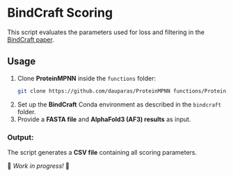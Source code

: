 
# BindCraft Scoring

This script evaluates the parameters used for loss and filtering in the [BindCraft paper](https://github.com/martinpacesa/BindCraft). 

## Usage

1. Clone **ProteinMPNN** inside the `functions` folder:
   ```bash
   git clone https://github.com/dauparas/ProteinMPNN functions/ProteinMPNN
   ```
2. Set up the **BindCraft** Conda environment as described in the `bindcraft` folder.
3. Provide a **FASTA file** and **AlphaFold3 (AF3) results** as input.

### Output:
The script generates a **CSV file** containing all scoring parameters.

🚧 *Work in progress!* 🚧
